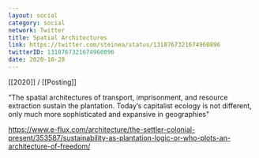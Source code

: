 ```yaml
---
layout: social
category: social
network: Twitter
title: Spatial Architectures
link: https://twitter.com/steinea/status/1318767321674960896
twitterID: 1318767321674960896
date: 2020-10-20
---
```


[[2020]] / [[Posting]]

"The spatial architectures of transport, imprisonment, and resource extraction sustain the plantation. Today’s capitalist ecology is not different, only much more sophisticated and expansive in geographies"

<https://www.e-flux.com/architecture/the-settler-colonial-present/353587/sustainability-as-plantation-logic-or-who-plots-an-architecture-of-freedom/>
